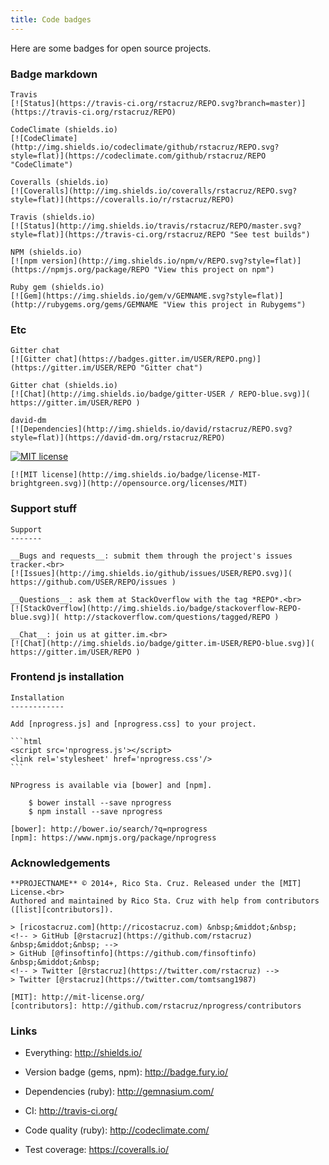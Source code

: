 ```yaml
---
title: Code badges
---
```


Here are some badges for open source projects.

### Badge markdown

    Travis
    [![Status](https://travis-ci.org/rstacruz/REPO.svg?branch=master)](https://travis-ci.org/rstacruz/REPO)  

    CodeClimate (shields.io)
    [![CodeClimate](http://img.shields.io/codeclimate/github/rstacruz/REPO.svg?style=flat)](https://codeclimate.com/github/rstacruz/REPO 
    "CodeClimate")

    Coveralls (shields.io)
    [![Coveralls](http://img.shields.io/coveralls/rstacruz/REPO.svg?style=flat)](https://coveralls.io/r/rstacruz/REPO)

    Travis (shields.io)
    [![Status](http://img.shields.io/travis/rstacruz/REPO/master.svg?style=flat)](https://travis-ci.org/rstacruz/REPO "See test builds")

    NPM (shields.io)
    [![npm version](http://img.shields.io/npm/v/REPO.svg?style=flat)](https://npmjs.org/package/REPO "View this project on npm")

    Ruby gem (shields.io)
    [![Gem](https://img.shields.io/gem/v/GEMNAME.svg?style=flat)](http://rubygems.org/gems/GEMNAME "View this project in Rubygems")

### Etc

    Gitter chat
    [![Gitter chat](https://badges.gitter.im/USER/REPO.png)](https://gitter.im/USER/REPO "Gitter chat")

    Gitter chat (shields.io)
    [![Chat](http://img.shields.io/badge/gitter-USER / REPO-blue.svg)]( https://gitter.im/USER/REPO )

    david-dm
    [![Dependencies](http://img.shields.io/david/rstacruz/REPO.svg?style=flat)](https://david-dm.org/rstacruz/REPO)

[![MIT license](http://img.shields.io/badge/license-MIT-brightgreen.svg)](http://opensource.org/licenses/MIT)

    [![MIT license](http://img.shields.io/badge/license-MIT-brightgreen.svg)](http://opensource.org/licenses/MIT)

### Support stuff

    Support
    -------

    __Bugs and requests__: submit them through the project's issues tracker.<br>
    [![Issues](http://img.shields.io/github/issues/USER/REPO.svg)]( https://github.com/USER/REPO/issues )

    __Questions__: ask them at StackOverflow with the tag *REPO*.<br>
    [![StackOverflow](http://img.shields.io/badge/stackoverflow-REPO-blue.svg)]( http://stackoverflow.com/questions/tagged/REPO )

    __Chat__: join us at gitter.im.<br>
    [![Chat](http://img.shields.io/badge/gitter.im-USER/REPO-blue.svg)]( https://gitter.im/USER/REPO )

### Frontend js installation

    Installation
    ------------

    Add [nprogress.js] and [nprogress.css] to your project.

    ```html
    <script src='nprogress.js'></script>
    <link rel='stylesheet' href='nprogress.css'/>
    ```

    NProgress is available via [bower] and [npm].

        $ bower install --save nprogress
        $ npm install --save nprogress

    [bower]: http://bower.io/search/?q=nprogress
    [npm]: https://www.npmjs.org/package/nprogress

### Acknowledgements

    **PROJECTNAME** © 2014+, Rico Sta. Cruz. Released under the [MIT] License.<br>
    Authored and maintained by Rico Sta. Cruz with help from contributors ([list][contributors]).

    > [ricostacruz.com](http://ricostacruz.com) &nbsp;&middot;&nbsp;
    <!-- > GitHub [@rstacruz](https://github.com/rstacruz) &nbsp;&middot;&nbsp; -->
    > GitHub [@finsoftinfo](https://github.com/finsoftinfo) &nbsp;&middot;&nbsp;
    <!-- > Twitter [@rstacruz](https://twitter.com/rstacruz) -->
    > Twitter [@rstacruz](https://twitter.com/tomtsang1987)

    [MIT]: http://mit-license.org/
    [contributors]: http://github.com/rstacruz/nprogress/contributors

### Links

 * Everything: http://shields.io/

 * Version badge (gems, npm): http://badge.fury.io/

 * Dependencies (ruby): http://gemnasium.com/

 * CI: http://travis-ci.org/

 * Code quality (ruby): http://codeclimate.com/

 * Test coverage: https://coveralls.io/

